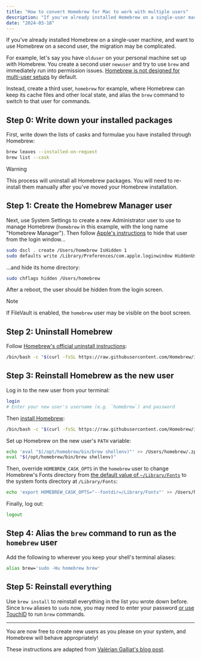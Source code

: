```yaml
---
title: "How to convert Homebrew for Mac to work with multiple users"
description: "If you've already installed Homebrew on a single-user machine, and want to use Homebrew on a second user, the migration may be complicated."
date: "2024-03-18"
---
```


If you've already installed Homebrew on a single-user machine, and want to use Homebrew on a second user, the migration may be complicated.

For example, let's say you have `olduser` on your personal machine set up with Homebrew. You create a second user `newuser` and try to use `brew` and immediately run into permission issues. [Homebrew is not designed for multi-user setups](https://docs.brew.sh/FAQ#why-does-homebrew-say-sudo-is-bad) by default.

Instead, create a third user, `homebrew` for example, where Homebrew can keep its cache files and other local state, and alias the `brew` command to switch to that user for commands.

## Step 0: Write down your installed packages

First, write down the lists of casks and formulae you have installed through Homebrew:

```sh
brew leaves --installed-on-request
brew list --cask
```

> [!WARNING]
> This process will uninstall all Homebrew packages. You will need to re-install them manually after you've moved your Homebrew installation.

## Step 1: Create the Homebrew Manager user

Next, use System Settings to create a new Administrator user to use to manage Homebrew (`homebrew` in this example, with the long name "Homebrew Manager"). Then follow [Apple's instructions](https://support.apple.com/en-us/102099) to hide that user from the login window...

```sh
sudo dscl . create /Users/homebrew IsHidden 1
sudo defaults write /Library/Preferences/com.apple.loginwindow HiddenUsersList -array-add homebrew
```

...and hide its home directory:

```sh
sudo chflags hidden /Users/homebrew
```

After a reboot, the user should be hidden from the login screen.

> [!NOTE]
> If FileVault is enabled, the `homebrew` user may be visible on the boot screen.

## Step 2: Uninstall Homebrew

Follow [Homebrew's official uninstall instructions](https://github.com/Homebrew/install#uninstall-homebrew):

```sh
/bin/bash -c "$(curl -fsSL https://raw.githubusercontent.com/Homebrew/install/HEAD/uninstall.sh)"
```

## Step 3: Reinstall Homebrew as the new user

Log in to the new user from your terminal:

```sh
login
# Enter your new user's username (e.g. `homebrew`) and password
```

Then [install Homebrew](https://github.com/Homebrew/install):

```sh
/bin/bash -c "$(curl -fsSL https://raw.githubusercontent.com/Homebrew/install/HEAD/install.sh)"
```

Set up Homebrew on the new user's `PATH` variable:

```sh
echo 'eval "$(/opt/homebrew/bin/brew shellenv)"' >> /Users/homebrew/.zprofile
eval "$(/opt/homebrew/bin/brew shellenv)"
```

Then, override `HOMEBREW_CASK_OPTS` in the `homebrew` user to change Homebrew's Fonts directory from [the default value of `~/Library/Fonts`](https://github.com/Homebrew/homebrew-cask/blob/e1f76fe7a394dac52bfd60a8ed289560ae9c4992/USAGE.md#options) to the system fonts directory at `/Library/Fonts`:

```sh
echo 'export HOMEBREW_CASK_OPTS="--fontdir=/Library/Fonts"' >> /Users/homebrew/.zprofile
```

Finally, log out:

```sh
logout
```

## Step 4: Alias the `brew` command to run as the `homebrew` user

Add the following to wherever you keep your shell's terminal aliases:

```sh
alias brew='sudo -Hu homebrew brew'
```

## Step 5: Reinstall everything

Use `brew install` to reinstall everything in the list you wrote down before. Since `brew` aliases to `sudo` now, you may need to enter your password [or use TouchID](https://apple.stackexchange.com/a/466029) to run `brew` commands.

---

You are now free to create new users as you please on your system, and Homebrew will behave appropriately!

These instructions are adapted from [Valérian Galliat's blog post](https://www.codejam.info/2021/11/homebrew-multi-user.html).
